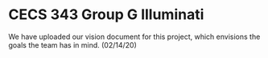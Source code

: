 # CECS 343 Group G Illuminati 
We have uploaded our vision document for this project, which envisions the goals the team has in mind. (02/14/20)
